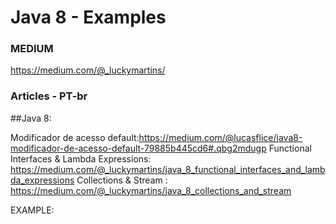 # Java 8 - Examples
### MEDIUM

https://medium.com/@_luckymartins/

### Articles - PT-br
 ##Java 8:
 
 Modificador de acesso default:https://medium.com/@lucasflice/java8-modificador-de-acesso-default-79885b445cd6#.qbg2mdugp
Functional Interfaces & Lambda Expressions: https://medium.com/@_luckymartins/java_8_functional_interfaces_and_lambda_expressions
 Collections & Stream : https://medium.com/@_luckymartins/java_8_collections_and_stream
 
 EXAMPLE:
